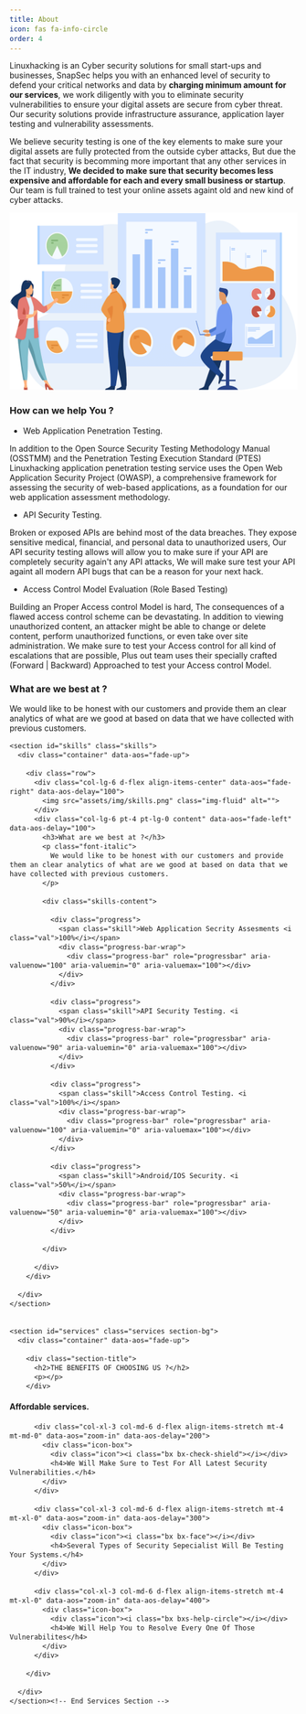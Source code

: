 ```yaml
---
title: About
icon: fas fa-info-circle
order: 4
---
```


Linuxhacking is an Cyber security solutions for small start-ups and businesses, SnapSec helps you with an enhanced level of security to defend your critical networks and data by **charging minimum amount for our services**, we work diligently with you to eliminate security vulnerabilities to ensure your digital assets are secure from cyber threat. Our security solutions provide infrastructure assurance, application layer testing and vulnerability assessments.

We believe security testing is one of the key elements to make sure your digital assets are fully protected from the outside cyber attacks, But due the fact that security is becomming more important that any other services in the IT industry, **We decided to make sure that security becomes less expensive and affordable for each and every small business or startup**. Our team is full trained to test your online assets againt old and new kind of cyber attacks.

![skills](assets/img/favicons/skills.png)

### How can we help You ?

- Web Application Penetration Testing.

In addition to the Open Source Security Testing Methodology Manual (OSSTMM) and the Penetration Testing Execution Standard (PTES) Linuxhacking application penetration testing service uses the Open Web Application Security Project (OWASP), a comprehensive framework for assessing the security of web-based applications, as a foundation for our web application assessment methodology.

- API Security Testing.

Broken or exposed APIs are behind most of the data breaches. They expose sensitive medical, financial, and personal data to unauthorized users, Our API security testing allows will allow you to make sure if your API are completely security again't any API attacks, We will make sure test your API againt all modern API bugs that can be a reason for your next hack.

- Access Control Model Evaluation (Role Based Testing)

Building an Proper Access control Model is hard, The consequences of a flawed access control scheme can be devastating. In addition to viewing unauthorized content, an attacker might be able to change or delete content, perform unauthorized functions, or even take over site administration. We make sure to test your Access control for all kind of escalations that are possible, Plus out team uses their specially crafted (Forward | Backward) Approached to test your Access control Model.

### What are we best at ?

We would like to be honest with our customers and provide them an clear analytics of what are we good at based on data that we have collected with previous customers.


    <section id="skills" class="skills">
      <div class="container" data-aos="fade-up">

        <div class="row">
          <div class="col-lg-6 d-flex align-items-center" data-aos="fade-right" data-aos-delay="100">
            <img src="assets/img/skills.png" class="img-fluid" alt="">
          </div>
          <div class="col-lg-6 pt-4 pt-lg-0 content" data-aos="fade-left" data-aos-delay="100">
            <h3>What are we best at ?</h3>
            <p class="font-italic">
              We would like to be honest with our customers and provide them an clear analytics of what are we good at based on data that we have collected with previous customers.
            </p>

            <div class="skills-content">

              <div class="progress">
                <span class="skill">Web Application Secrity Assesments <i class="val">100%</i></span>
                <div class="progress-bar-wrap">
                  <div class="progress-bar" role="progressbar" aria-valuenow="100" aria-valuemin="0" aria-valuemax="100"></div>
                </div>
              </div>

              <div class="progress">
                <span class="skill">API Security Testing. <i class="val">90%</i></span>
                <div class="progress-bar-wrap">
                  <div class="progress-bar" role="progressbar" aria-valuenow="90" aria-valuemin="0" aria-valuemax="100"></div>
                </div>
              </div>

              <div class="progress">
                <span class="skill">Access Control Testing. <i class="val">100%</i></span>
                <div class="progress-bar-wrap">
                  <div class="progress-bar" role="progressbar" aria-valuenow="100" aria-valuemin="0" aria-valuemax="100"></div>
                </div>
              </div>

              <div class="progress">
                <span class="skill">Android/IOS Security. <i class="val">50%</i></span>
                <div class="progress-bar-wrap">
                  <div class="progress-bar" role="progressbar" aria-valuenow="50" aria-valuemin="0" aria-valuemax="100"></div>
                </div>
              </div>

            </div>

          </div>
        </div>

      </div>
    </section>
    
  
    <section id="services" class="services section-bg">
      <div class="container" data-aos="fade-up">

        <div class="section-title">
          <h2>THE BENEFITS OF CHOOSING US ?</h2>
          <p></p>
        </div>

   <div class="row">
          <div class="col-xl-3 col-md-6 d-flex align-items-stretch" data-aos="zoom-in" data-aos-delay="100">
            <div class="icon-box">
              <div class="icon"><i class="bx bxs-coin-stack"></i></div>
              <h4>Affordable services.</h4>
            </div>
          </div>

          <div class="col-xl-3 col-md-6 d-flex align-items-stretch mt-4 mt-md-0" data-aos="zoom-in" data-aos-delay="200">
            <div class="icon-box">
              <div class="icon"><i class="bx bx-check-shield"></i></div>
              <h4>We Will Make Sure to Test For All Latest Security Vulnerabilities.</h4>
            </div>
          </div>

          <div class="col-xl-3 col-md-6 d-flex align-items-stretch mt-4 mt-xl-0" data-aos="zoom-in" data-aos-delay="300">
            <div class="icon-box">
              <div class="icon"><i class="bx bx-face"></i></div>
              <h4>Several Types of Security Sepecialist Will Be Testing Your Systems.</h4>
            </div>
          </div>

          <div class="col-xl-3 col-md-6 d-flex align-items-stretch mt-4 mt-xl-0" data-aos="zoom-in" data-aos-delay="400">
            <div class="icon-box">
              <div class="icon"><i class="bx bxs-help-circle"></i></div>
              <h4>We Will Help You to Resolve Every One Of Those Vulnerabilites</h4>
            </div>
          </div>

        </div>

      </div>
    </section><!-- End Services Section -->
